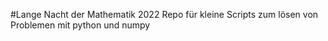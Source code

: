 #Lange Nacht der Mathematik 2022
Repo für kleine Scripts zum lösen von Problemen mit python und numpy
